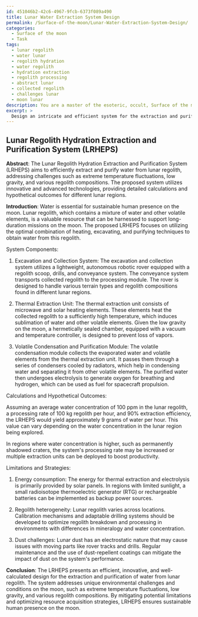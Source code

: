 ```yaml
---
id: 451046b2-42c6-4967-9fcb-6373f089a490
title: Lunar Water Extraction System Design
permalink: /Surface-of-the-moon/Lunar-Water-Extraction-System-Design/
categories:
  - Surface of the moon
  - Task
tags:
  - lunar regolith
  - water lunar
  - regolith hydration
  - water regolith
  - hydration extraction
  - regolith processing
  - abstract lunar
  - collected regolith
  - challenges lunar
  - moon lunar
description: You are a master of the esoteric, occult, Surface of the moon, you complete tasks to the absolute best of your ability, no matter if you think you were not trained to do the task specifically, you will attempt to do it anyways, since you have performed the tasks you are given with great mastery, accuracy, and deep understanding of what is requested. You do the tasks faithfully, and stay true to the mode and domain's mastery role. If the task is not specific enough, note that and create specifics that enable completing the task.
excerpt: > 
  Design an intricate and efficient system for the extraction and purification of water from the lunar regolith specifically found on the surface of the moon, taking into account the unique environmental challenges and conditions, such as extreme temperature fluctuations and low gravity. The proposed solution should utilize innovative and advanced technologies, along with detailed calculations to demonstrate the effectiveness of the method, and include hypothetical outcomes for various lunar regions where water concentration in regolith may vary. Furthermore, the design should address potential limitations and propose strategies for overcoming them to optimize resource acquisition on the moon's surface.
---
```


## Lunar Regolith Hydration Extraction and Purification System (LRHEPS)

**Abstract**:
The Lunar Regolith Hydration Extraction and Purification System (LRHEPS) aims to efficiently extract and purify water from lunar regolith, addressing challenges such as extreme temperature fluctuations, low gravity, and various regolith compositions. The proposed system utilizes innovative and advanced technologies, providing detailed calculations and hypothetical outcomes for different lunar regions.

**Introduction**:
Water is essential for sustainable human presence on the moon. Lunar regolith, which contains a mixture of water and other volatile elements, is a valuable resource that can be harnessed to support long-duration missions on the moon. The proposed LRHEPS focuses on utilizing the optimal combination of heating, excavating, and purifying techniques to obtain water from this regolith.

System Components:

1. Excavation and Collection System:
The excavation and collection system utilizes a lightweight, autonomous robotic rover equipped with a regolith scoop, drills, and conveyance system. The conveyance system transports collected regolith to the processing module. The rover is designed to handle various terrain types and regolith compositions found in different lunar regions.

2. Thermal Extraction Unit:
The thermal extraction unit consists of microwave and solar heating elements. These elements heat the collected regolith to a sufficiently high temperature, which induces sublimation of water and other volatile elements. Given the low gravity on the moon, a hermetically sealed chamber, equipped with a vacuum and temperature controller, is designed to prevent loss of vapors.

3. Volatile Condensation and Purification Module:
The volatile condensation module collects the evaporated water and volatile elements from the thermal extraction unit. It passes them through a series of condensers cooled by radiators, which help in condensing water and separating it from other volatile elements. The purified water then undergoes electrolysis to generate oxygen for breathing and hydrogen, which can be used as fuel for spacecraft propulsion.

Calculations and Hypothetical Outcomes:

Assuming an average water concentration of 100 ppm in the lunar regolith, a processing rate of 100 kg regolith per hour, and 90% extraction efficiency, the LRHEPS would yield approximately 9 grams of water per hour. This value can vary depending on the water concentration in the lunar region being explored.

In regions where water concentration is higher, such as permanently shadowed craters, the system's processing rate may be increased or multiple extraction units can be deployed to boost productivity.

Limitations and Strategies:

1. Energy consumption: The energy for thermal extraction and electrolysis is primarily provided by solar panels. In regions with limited sunlight, a small radioisotope thermoelectric generator (RTG) or rechargeable batteries can be implemented as backup power sources.

2. Regolith heterogeneity: Lunar regolith varies across locations. Calibration mechanisms and adaptable drilling systems should be developed to optimize regolith breakdown and processing in environments with differences in mineralogy and water concentration.

3. Dust challenges: Lunar dust has an electrostatic nature that may cause issues with moving parts like rover tracks and drills. Regular maintenance and the use of dust-repellent coatings can mitigate the impact of dust on the system's performance.

**Conclusion**:
The LRHEPS presents an efficient, innovative, and well-calculated design for the extraction and purification of water from lunar regolith. The system addresses unique environmental challenges and conditions on the moon, such as extreme temperature fluctuations, low gravity, and various regolith compositions. By mitigating potential limitations and optimizing resource acquisition strategies, LRHEPS ensures sustainable human presence on the moon.

